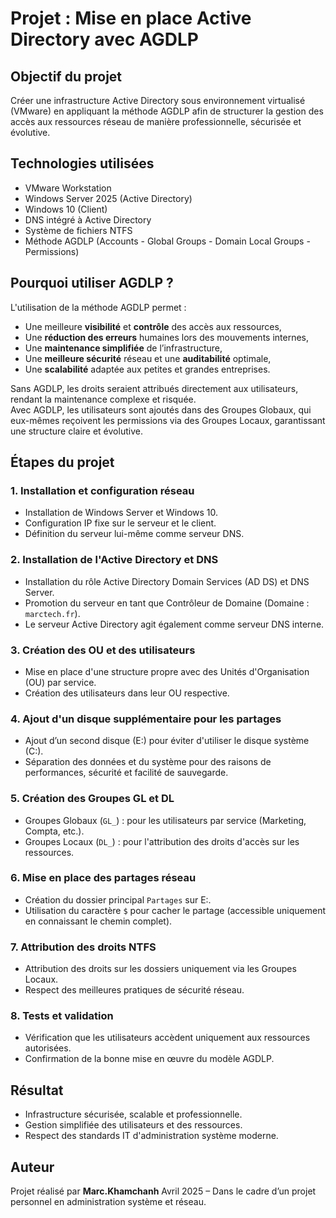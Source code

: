 # Projet : Mise en place Active Directory avec AGDLP

## Objectif du projet

Créer une infrastructure Active Directory sous environnement virtualisé (VMware) en appliquant la méthode AGDLP afin de structurer la gestion des accès aux ressources réseau de manière professionnelle, sécurisée et évolutive.

## Technologies utilisées

- VMware Workstation
- Windows Server 2025 (Active Directory)
- Windows 10 (Client)
- DNS intégré à Active Directory
- Système de fichiers NTFS
- Méthode AGDLP (Accounts - Global Groups - Domain Local Groups - Permissions)

## Pourquoi utiliser AGDLP ?

L'utilisation de la méthode AGDLP permet :

- Une meilleure **visibilité** et **contrôle** des accès aux ressources,
- Une **réduction des erreurs** humaines lors des mouvements internes,
- Une **maintenance simplifiée** de l’infrastructure,
- Une **meilleure sécurité** réseau et une **auditabilité** optimale,
- Une **scalabilité** adaptée aux petites et grandes entreprises.

Sans AGDLP, les droits seraient attribués directement aux utilisateurs, rendant la maintenance complexe et risquée.  
Avec AGDLP, les utilisateurs sont ajoutés dans des Groupes Globaux, qui eux-mêmes reçoivent les permissions via des Groupes Locaux, garantissant une structure claire et évolutive.

## Étapes du projet

### 1. Installation et configuration réseau

- Installation de Windows Server et Windows 10.
- Configuration IP fixe sur le serveur et le client.
- Définition du serveur lui-même comme serveur DNS.

### 2. Installation de l'Active Directory et DNS

- Installation du rôle Active Directory Domain Services (AD DS) et DNS Server.
- Promotion du serveur en tant que Contrôleur de Domaine (Domaine : `marctech.fr`).
- Le serveur Active Directory agit également comme serveur DNS interne.

### 3. Création des OU et des utilisateurs

- Mise en place d'une structure propre avec des Unités d'Organisation (OU) par service.
- Création des utilisateurs dans leur OU respective.

### 4. Ajout d'un disque supplémentaire pour les partages

- Ajout d’un second disque (E:) pour éviter d'utiliser le disque système (C:).
- Séparation des données et du système pour des raisons de performances, sécurité et facilité de sauvegarde.

### 5. Création des Groupes GL et DL

- Groupes Globaux (`GL_`) : pour les utilisateurs par service (Marketing, Compta, etc.).
- Groupes Locaux (`DL_`) : pour l'attribution des droits d'accès sur les ressources.

### 6. Mise en place des partages réseau

- Création du dossier principal `Partages` sur E:.
- Utilisation du caractère `$` pour cacher le partage (accessible uniquement en connaissant le chemin complet).

### 7. Attribution des droits NTFS

- Attribution des droits sur les dossiers uniquement via les Groupes Locaux.
- Respect des meilleures pratiques de sécurité réseau.

### 8. Tests et validation

- Vérification que les utilisateurs accèdent uniquement aux ressources autorisées.
- Confirmation de la bonne mise en œuvre du modèle AGDLP.

## Résultat

- Infrastructure sécurisée, scalable et professionnelle.
- Gestion simplifiée des utilisateurs et des ressources.
- Respect des standards IT d'administration système moderne.

## Auteur

Projet réalisé par **Marc.Khamchanh**
Avril 2025 – Dans le cadre d’un projet personnel en administration système et réseau.
